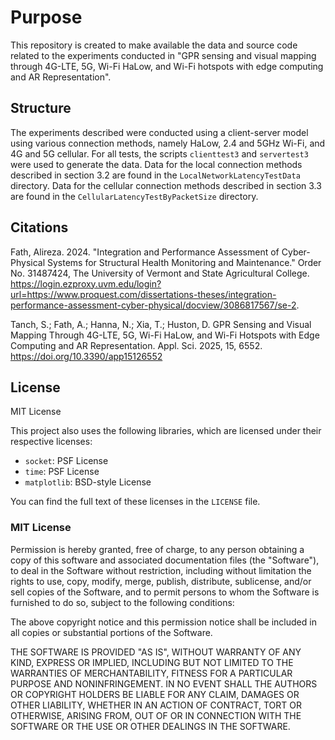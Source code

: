 # Purpose
This repository is created to make available the data and source code related to the experiments conducted in "GPR sensing and visual mapping through 4G-LTE, 5G, Wi-Fi HaLow, and Wi-Fi hotspots with edge computing and AR Representation".

## Structure
The experiments described were conducted using a client-server model using various connection methods, namely HaLow, 2.4 and 5GHz Wi-Fi, and 4G and 5G cellular. For all tests, the scripts `clienttest3` and `servertest3` were used to generate the data. Data for the local connection methods described in section 3.2 are found in the `LocalNetworkLatencyTestData` directory. Data for the cellular connection methods described in section 3.3 are found in the `CellularLatencyTestByPacketSize` directory.

## Citations

Fath, Alireza. 2024. "Integration and Performance Assessment of Cyber-Physical Systems for Structural Health Monitoring and Maintenance." Order No. 31487424, The University of Vermont and State Agricultural College. https://login.ezproxy.uvm.edu/login?url=https://www.proquest.com/dissertations-theses/integration-performance-assessment-cyber-physical/docview/3086817567/se-2.

Tanch, S.; Fath, A.; Hanna, N.; Xia, T.; Huston, D. GPR Sensing and Visual Mapping Through 4G-LTE, 5G, Wi-Fi HaLow, and Wi-Fi Hotspots with Edge Computing and AR Representation. Appl. Sci. 2025, 15, 6552. https://doi.org/10.3390/app15126552

## License

MIT License

This project also uses the following libraries, which are licensed under their respective licenses:

- `socket`: PSF License
- `time`: PSF License
- `matplotlib`: BSD-style License

You can find the full text of these licenses in the `LICENSE` file.

### MIT License

Permission is hereby granted, free of charge, to any person obtaining a copy
of this software and associated documentation files (the "Software"), to deal
in the Software without restriction, including without limitation the rights
to use, copy, modify, merge, publish, distribute, sublicense, and/or sell
copies of the Software, and to permit persons to whom the Software is
furnished to do so, subject to the following conditions:

The above copyright notice and this permission notice shall be included in all
copies or substantial portions of the Software.

THE SOFTWARE IS PROVIDED "AS IS", WITHOUT WARRANTY OF ANY KIND, EXPRESS OR
IMPLIED, INCLUDING BUT NOT LIMITED TO THE WARRANTIES OF MERCHANTABILITY,
FITNESS FOR A PARTICULAR PURPOSE AND NONINFRINGEMENT. IN NO EVENT SHALL THE
AUTHORS OR COPYRIGHT HOLDERS BE LIABLE FOR ANY CLAIM, DAMAGES OR OTHER
LIABILITY, WHETHER IN AN ACTION OF CONTRACT, TORT OR OTHERWISE, ARISING FROM,
OUT OF OR IN CONNECTION WITH THE SOFTWARE OR THE USE OR OTHER DEALINGS IN THE
SOFTWARE.
